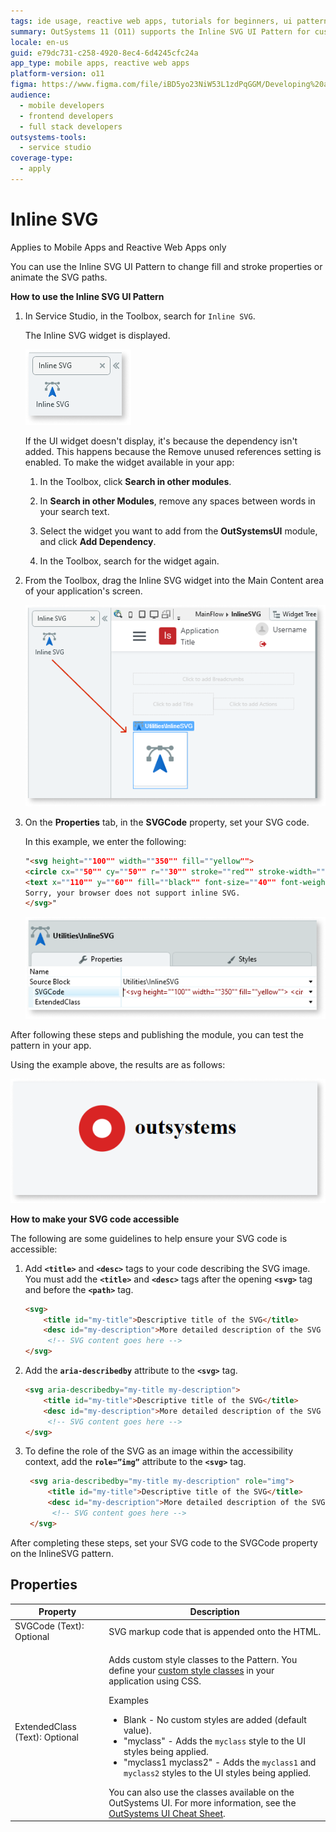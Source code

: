 ```yaml
---
tags: ide usage, reactive web apps, tutorials for beginners, ui patterns, svg customization
summary: OutSystems 11 (O11) supports the Inline SVG UI Pattern for customizing SVG properties and animations in mobile and reactive web apps.
locale: en-us
guid: e79dc731-c258-4920-8ec4-6d4245cfc24a
app_type: mobile apps, reactive web apps
platform-version: o11
figma: https://www.figma.com/file/iBD5yo23NiW53L1zdPqGGM/Developing%20an%20Application?node-id=644:0
audience:
  - mobile developers
  - frontend developers
  - full stack developers
outsystems-tools:
  - service studio
coverage-type:
  - apply
---
```


# Inline SVG

<div class="info" markdown="1">

Applies to Mobile Apps and Reactive Web Apps only

</div>

You can use the Inline SVG UI Pattern to change fill and stroke properties or animate the SVG paths.


**How to use the Inline SVG UI Pattern**

1. In Service Studio, in the Toolbox, search for `Inline SVG`.

    The Inline SVG widget is displayed.

    ![Screenshot showing the Inline SVG widget in the Service Studio toolbox](images/inlinesvg-2-ss.png "Inline SVG Widget in Service Studio")

    If the UI widget doesn't display, it's because the dependency isn't added. This happens because the Remove unused references setting is enabled. To make the widget available in your app:

    1. In the Toolbox, click **Search in other modules**.

    1. In **Search in other Modules**, remove any spaces between words in your search text.
    
    1. Select the widget you want to add from the **OutSystemsUI** module, and click **Add Dependency**. 
    
    1. In the Toolbox, search for the widget again.

1. From the Toolbox, drag the Inline SVG widget into the Main Content area of your application's screen.

    ![Screenshot illustrating how to drag the Inline SVG widget into the main content area of an application's screen](images/inlinesvg-3-ss.png "Dragging Inline SVG Widget into Main Content Area")

1. On the **Properties** tab, in the **SVGCode** property, set your SVG code. 

    In this example, we enter the following:

    ```html
    "<svg height=""100"" width=""350"" fill=""yellow"">
    <circle cx=""50"" cy=""50"" r=""30"" stroke=""red"" stroke-width=""25"" fill=""white"" />
    <text x=""110"" y=""60"" fill=""black"" font-size=""40"" font-weight=""bold"" font-family=""open sans"">outsystems</text>
    Sorry, your browser does not support inline SVG.  
    </svg>"
    ```

    ![Screenshot displaying the Properties tab where SVG code is set for the Inline SVG widget](images/inlinesvg-4-ss.png "Setting SVG Code in Properties Tab")

After following these steps and publishing the module, you can test the pattern in your app.

Using the example above, the results are as follows:

![Example output of an Inline SVG showing a circle and text label 'outsystems' in an application](images/inlinesvg-1-ss.png "Example of Inline SVG in an Application")

**How to make your SVG code accessible**

The following are some guidelines to help ensure your SVG code is accessible:

1. Add **`` <title> ``** and **`` <desc> ``** tags to your code describing the SVG image. You must add the **`` <title> ``** and **`` <desc> ``** tags after the opening **`` <svg> ``** tag and before the **`` <path> ``** tag.

    ```html
    <svg>
        <title id="my-title">Descriptive title of the SVG</title>
        <desc id="my-description">More detailed description of the SVG content</desc>
         <!-- SVG content goes here -->
    </svg>
    ```
    
1. Add the **`` aria-describedby ``** attribute to the **`` <svg> ``** tag. 

    ```html
    <svg aria-describedby="my-title my-description">
        <title id="my-title">Descriptive title of the SVG</title>
        <desc id="my-description">More detailed description of the SVG content</desc>
         <!-- SVG content goes here -->
    </svg>
    ```
    
1. To define the role of the SVG as an image within the accessibility context, add the **`` role=”img” ``** attribute to the **`` <svg> ``** tag.

   ```html
    <svg aria-describedby="my-title my-description" role="img">
        <title id="my-title">Descriptive title of the SVG</title>
        <desc id="my-description">More detailed description of the SVG content</desc>
         <!-- SVG content goes here -->
    </svg>
    ```

After completing these steps, set your SVG code to the SVGCode property on the InlineSVG pattern.


## Properties

| Property | Description |
|---|---|
| SVGCode (Text): Optional | SVG markup code that is appended onto the HTML. |
| ExtendedClass (Text): Optional | <p>Adds custom style classes to the Pattern. You define your [custom style classes](../../../look-feel/css.md) in your application using CSS.</p> <p>Examples <ul><li>Blank - No custom styles are added (default value).</li><li>"myclass" - Adds the ``myclass`` style to the UI styles being applied.</li><li>"myclass1 myclass2" - Adds the ``myclass1`` and ``myclass2`` styles to the UI styles being applied.</li></ul></p>You can also use the classes available on the OutSystems UI. For more information, see the [OutSystems UI Cheat Sheet](https://outsystemsui.outsystems.com/OutSystemsUIWebsite/CheatSheet). |
